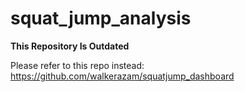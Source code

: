 # squat_jump_analysis

**This Repository Is Outdated**

Please refer to this repo instead: https://github.com/walkerazam/squatjump_dashboard
